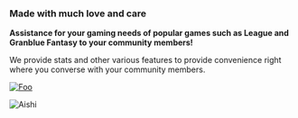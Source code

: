 ### Made with much love and care
**Assistance for your gaming needs of popular games such as League and Granblue Fantasy to your community members!**

We provide stats and other various features to provide convenience right where you converse with your community members.

[![Foo](https://user-images.githubusercontent.com/67992204/103472482-1cc5ff00-4d5c-11eb-87dc-13ff2f14ecb7.png)](https://discord.com/api/oauth2/authorize?client_id=779087668897775617&permissions=268953665&scope=bot)

![Aishi](https://user-images.githubusercontent.com/67992204/103488990-ff864480-4dde-11eb-998b-e11fee0d33ee.png=250x250)

